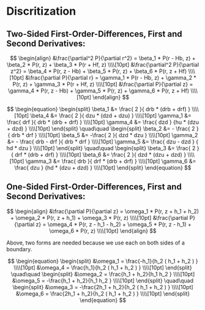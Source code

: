 # Discritization

## Two-Sided First-Order-Differences, First and Second Derivatives:

$$
\begin{align}
&\frac{\partial^2 P}{\partial r^2}  = \beta_1 * P(r - Hb, z) +  \beta_2 * P(r, z) +  \beta_3 * P(r + Hf, z) \\\\[10pt]  
&\frac{\partial^2 P}{\partial z^2}  =  \beta_4 * P(r, z - Hb) +  \beta_5 * P(r, z) +  \beta_6 * P(r, z + Hf) \\\\[10pt]  
&\frac{\partial P}{\partial r}  = \gamma_1 * P(r - Hb, z) + \gamma_2 * P(r, z)  + \gamma_3 * P(r + Hf, z) \\\\[10pt]  
&\frac{\partial P}{\partial z}  = \gamma_4 * P(r, z - Hb) + \gamma_5 * P(r, z)  + \gamma_6 * P(r, z + Hf) \\\\[10pt]  
\end{align} 
$$

$$
\begin{equation}
  \begin{split}
    \beta_1 &= \frac{ 2 }{ drb * (drb + drf) } \\\\[10pt]
    \beta_4 &= \frac{ 2 }{ dzu * (dzd + dzu) } \\\\[10pt]
    \gamma_1 &= \frac{ drf }{ drb * (drb + drf) } \\\\[10pt]
    \gamma_4 &= \frac{ dzd } {hu * (dzu + dzd) } \\\\[10pt]
  \end{split}
\quad\quad
  \begin{split}
    \beta_2 &= - \frac{ 2 }{ drb * drf } \\\\[10pt]
    \beta_5 &= -\frac{ 2 }{ dzd * dzu } \\\\[10pt]
    \gamma_2 &= - \frac{ drb - drf }{ drb * drf } \\\\[10pt]
    \gamma_5 &= \frac{ dzu - dzd } { hd * dzu } \\\\[10pt]
  \end{split}
\quad\quad
\begin{split}
    \beta_3 &= \frac{ 2 }{ drf * (drb + drf) } \\\\[10pt]
    \beta_6 &= \frac{ 2 }{ dzd * (dzu + dzd) } \\\\[10pt]
    \gamma_3 &= \frac{ drb }{ drf * (drb + drf) } \\\\[10pt]
    \gamma_6 &= \frac{ dzu } {hd * (dzu + dzd) } \\\\[10pt]
\end{split}
\end{equation}
$$

## One-Sided First-Order-Differences, First and Second Derivatives:

$$
\begin{align}
&\frac{\partial P}{\partial z}  =  \omega_1 * P(r, z + h_1 + h_2) +  \omega_2 * P(r, z + h_1) +  \omega_3 * P(r, z) \\\\[10pt]  
&\frac{\partial P}{\partial z}  =  \omega_4 * P(r, z - h_1 - h_2) +  \omega_5 * P(r, z - h_1) +  \omega_6 * P(r, z) \\\\[10pt]  
\end{align} 
$$

Above, two forms are needed because we use each on both sides of a boundary. 

$$
\begin{equation}
  \begin{split}
    &\omega_1 = \frac{-h_1}{h_2 ( h_1 + h_2 ) } \\\\[10pt]  
    &\omega_4 = \frac{h_1}{h_2 ( h_1 + h_2 ) } \\\\[10pt]  
  \end{split}
\quad\quad
  \begin{split}
    &\omega_2 = \frac{h_1 + h_2}{h_1 h_2 } \\\\[10pt]  
    &\omega_5 = -\frac{h_1 + h_2}{h_1 h_2  } \\\\[10pt]  
  \end{split}
\quad\quad
\begin{split}
    &\omega_3 = -\frac{2h_1 + h_2}{h_2 ( h_1 + h_2 ) } \\\\[10pt]  
    &\omega_6 = \frac{2h_1 + h_2}{h_2 ( h_1 + h_2 ) } \\\\[10pt]  
\end{split}
\end{equation}
$$
